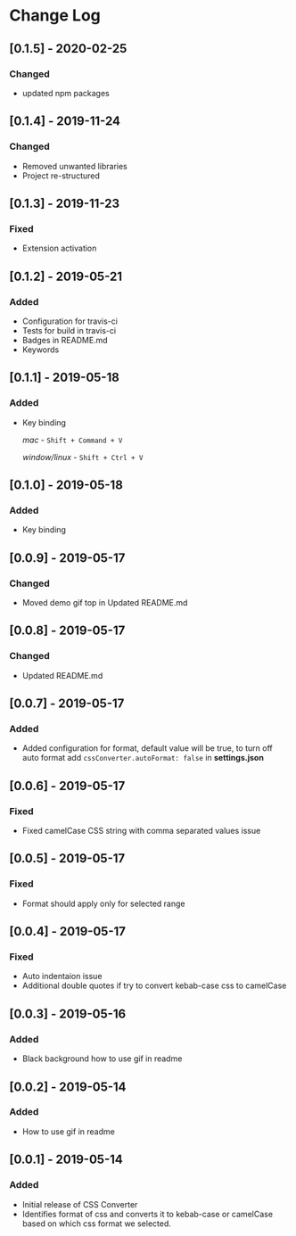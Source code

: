 # Change Log

## [0.1.5] - 2020-02-25
### Changed
- updated npm packages

## [0.1.4] - 2019-11-24
### Changed
- Removed unwanted libraries
- Project re-structured

## [0.1.3] - 2019-11-23
### Fixed
- Extension activation

## [0.1.2] - 2019-05-21
### Added
- Configuration for travis-ci
- Tests for build in travis-ci
- Badges in README.md
- Keywords

## [0.1.1] - 2019-05-18
### Added
- Key binding

  *mac* - `Shift + Command + V`

  *window/linux* - `Shift + Ctrl + V`

## [0.1.0] - 2019-05-18
### Added
- Key binding

## [0.0.9] - 2019-05-17
### Changed
- Moved demo gif top in Updated README.md

## [0.0.8] - 2019-05-17
### Changed
- Updated README.md

## [0.0.7] - 2019-05-17
### Added
- Added configuration for format, default value will be true, to turn off auto format add `cssConverter.autoFormat: false` in **settings.json**

## [0.0.6] - 2019-05-17
### Fixed
- Fixed camelCase CSS string with comma separated values issue

## [0.0.5] - 2019-05-17
### Fixed
- Format should apply only for selected range

## [0.0.4] - 2019-05-17
### Fixed
- Auto indentaion issue
- Additional double quotes if try to convert kebab-case css to camelCase

## [0.0.3] - 2019-05-16
### Added
- Black background how to use gif in readme

## [0.0.2] - 2019-05-14
### Added
- How to use gif in readme

## [0.0.1] - 2019-05-14
### Added
- Initial release of CSS Converter
- Identifies format of css and converts it to kebab-case or camelCase based on which css format we selected.

